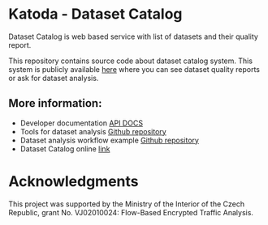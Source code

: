 # Katoda - Dataset Catalog
Dataset Catalog is web based service with list of datasets and their quality report. 

This repository contains source code about dataset catalog system. This system is publicly available [here](https://dataset-catalog.liberouter.org/) where you can see dataset quality reports or ask for dataset analysis.  

## More information:

* Developer documentation [API DOCS](https://feta-project.github.io/DatasetCatalog/)
* Tools for dataset analysis [Github repository](https://github.com/FETA-Project/DatasetCatalog-Tools)
* Dataset analysis workflow example [Github repository](https://github.com/FETA-Project/DatasetCatalog-Example)
* Dataset Catalog online [link](https://dataset-catalog.liberouter.org/)

# Acknowledgments
This project was supported by the Ministry of the Interior of the Czech Republic, grant No. VJ02010024: Flow-Based Encrypted Traffic Analysis.
